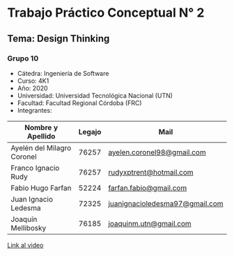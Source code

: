 # Trabajo Práctico Conceptual N° 2
## Tema: Design Thinking
### Grupo 10

- Cátedra: Ingeniería de Software
- Curso: 4K1
- Año: 2020
- Universidad: Universidad Tecnológica Nacional (UTN)
- Facultad: Facultad Regional Córdoba (FRC)
- Integrantes:

| Nombre y Apellido | Legajo | Mail |
| ------ | ------ | ------ |
| Ayelén del Milagro Coronel | 76257 | ayelen.coronel98@gmail.com |
| Franco Ignacio Rudy | 76257 | rudyxptrent@hotmail.com |
| Fabio Hugo Farfan  | 52224 | farfan.fabio@gmail.com |
| Juan Ignacio Ledesma | 72325 | juanignacioledesma97@gmail.com |
| Joaquín Mellibosky | 76185 | joaquinm.utn@gmail.com |

[Link al video](https://github.com/jmellibosky/ISW/blob/master/TPs/Conceptuales/Video%20Explicativo/TP2_VideoExplicativo.mp4)

